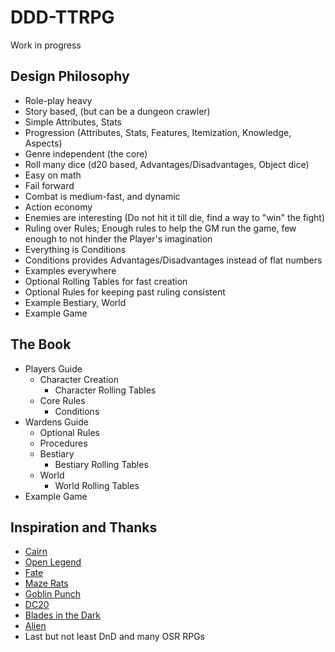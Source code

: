 # DDD-TTRPG

Work in progress

## Design Philosophy

- Role-play heavy
- Story based, (but can be a dungeon crawler)
- Simple Attributes, Stats
- Progression (Attributes, Stats, Features, Itemization, Knowledge, Aspects)
- Genre independent (the core)
- Roll many dice (d20 based, Advantages/Disadvantages, Object dice)
- Easy on math
- Fail forward
- Combat is medium-fast, and dynamic
- Action economy
- Enemies are interesting (Do not hit it till die, find a way to "win" the fight)
- Ruling over Rules; Enough rules to help the GM run the game, few enough to not hinder the Player's imagination
- Everything is Conditions
- Conditions provides Advantages/Disadvantages instead of flat numbers
- Examples everywhere
- Optional Rolling Tables for fast creation
- Optional Rules for keeping past ruling consistent
- Example Bestiary, World
- Example Game

## The Book

- Players Guide
  - Character Creation
    - Character Rolling Tables
  - Core Rules
    - Conditions
- Wardens Guide
  - Optional Rules
  - Procedures
  - Bestiary
    - Bestiary Rolling Tables
  - World
    - World Rolling Tables
- Example Game

## Inspiration and Thanks

- [Cairn](https://cairnrpg.com/)
- [Open Legend](https://openlegendrpg.com/)
- [Fate](https://fate-srd.com)
- [Maze Rats](https://questingblog.com/maze-rats-now-available/)
- [Goblin Punch](https://goblinpunch.blogspot.com/)
- [DC20](https://thedungeoncoach.com/pages/dc20)
- [Blades in the Dark](https://bladesinthedark.com/)
- [Alien](https://freeleaguepublishing.com/games/alien/)
- Last but not least DnD and many OSR RPGs
